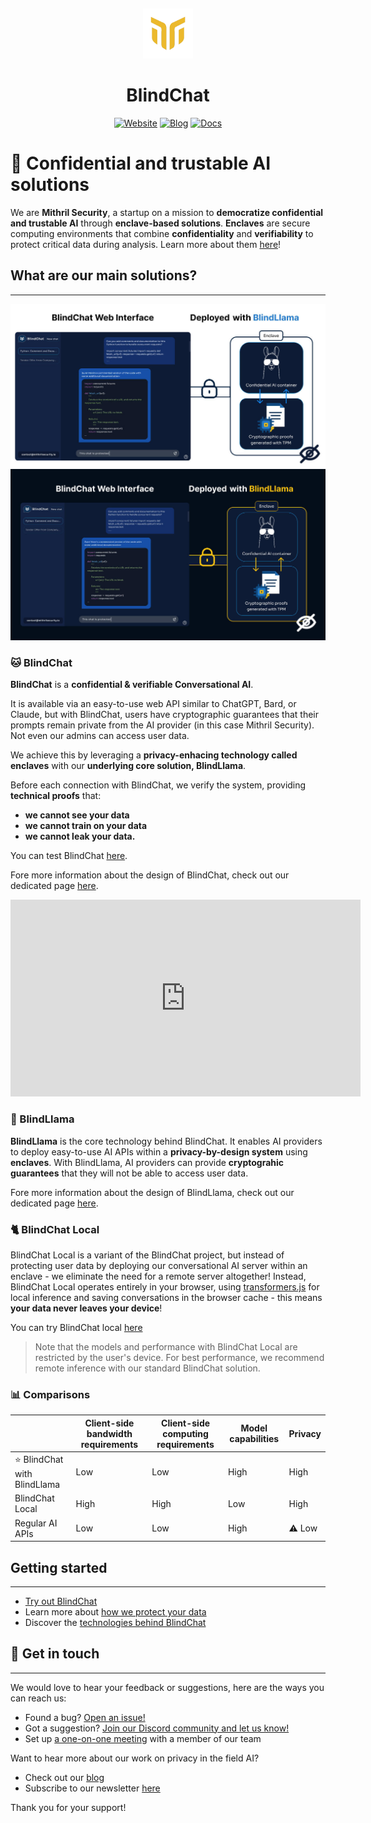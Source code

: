 <a name="readme-top"></a>
<br />

<div align="center">
  <a href="https://github.com/mithril-security/blind_chat">
    <img src="https://github.com/mithril-security/blindai/raw/main/docs/assets/logo.png" alt="Logo" width="80" height="80">
  </a>

<h1 align="center">BlindChat</h1>

[![Website][website-shield]][website-url]
[![Blog][blog-shield]][blog-url]
[![Docs][docs-shield]][docs-url]

</div>

# 🔐 Confidential and trustable AI solutions  

We are **Mithril Security**, a startup on a mission to **democratize confidential and trustable AI** through **enclave-based solutions**. **Enclaves** are secure computing environments that combine **confidentiality** and **verifiability** to protect critical data during analysis. Learn more about them [here](docs/docs/concepts/enclaves)!


## What are our main solutions?

---

![our-solutions](docs/assets/blind-chat-llama-light.jpg#gh-light-mode-only)
![our-solutions-dark](docs/assets/blind-chat-llama-dark.jpg#gh-dark-mode-only)
### 🐱 BlindChat

**BlindChat** is a **confidential & verifiable Conversational AI**.

It is available via an easy-to-use web API similar to ChatGPT, Bard, or Claude, but with BlindChat, users have cryptographic guarantees that their prompts remain private from the AI provider (in this case Mithril Security). Not even our admins can access user data.

We achieve this by leveraging a **privacy-enhacing technology called enclaves** with our **underlying core solution, BlindLlama**.

Before each connection with BlindChat, we verify the system, providing **technical proofs** that:

- **we cannot see your data**
- **we cannot train on your data** 
- **we cannot leak your data.**

You can test BlindChat [here](https://chat.mithrilsecurity.io/).

Fore more information about the design of BlindChat, check out our dedicated page [here](docs/blind_chat_page.md).

<iframe width="560" height="315" src="https://www.youtube.com/embed/CNqStjJ7EVE?si=wKz_Yg_NBKOaotF6" title="YouTube video player" frameborder="0" allow="accelerometer; autoplay; clipboard-write; encrypted-media; gyroscope; picture-in-picture; web-share" allowfullscreen></iframe>

### 🦙 BlindLlama

**BlindLlama** is the core technology behind BlindChat. It enables AI providers to deploy easy-to-use AI APIs within a **privacy-by-design system** using **enclaves**. With BlindLlama, AI providers can provide **cryptograhic guarantees** that they will not be able to access user data. 

Fore more information about the design of BlindLlama, check out our dedicated page [here](docs/blind_chat_page.md).

### 🐈 BlindChat Local

BlindChat Local is a variant of the BlindChat project, but instead of protecting user data by deploying our conversational AI server within an enclave - we eliminate the need for a remote server altogether! Instead, BlindChat Local operates entirely in your browser, using [transformers.js](https://github.com/xenova/transformers.js) for local inference and saving conversations in the browser cache - this means **your data never leaves your device**!

You can try BlindChat local [here](https://huggingface.co/spaces/mithril-security/blind_chat)

> Note that the models and performance with BlindChat Local are restricted by the user's device. For best performance, we recommend remote inference with our standard BlindChat solution.

### 📊 Comparisons

|                         | Client-side bandwidth requirements | Client-side computing requirements | Model capabilities | Privacy |
| --------------------    | ---------------------------------- | ---------------------------------- | ------------------ | ------- |
| ⭐ BlindChat with BlindLlama  | Low                                | Low                                | High               | High    |
| BlindChat Local         | High                               | High                               | Low                | High    |
| Regular AI APIs         | Low                                | Low                                | High               | ⚠️ Low     |


## Getting started
---

- [Try out BlindChat](https://chat.mithrilsecurity.io/)
- Learn more about [how we protect your data](docs/docs/getting-started/how-we-protect-your-data.md)
- Discover the [technologies behind BlindChat](docs/docs/concepts/overview.md)

## 📇 Get in touch

---

We would love to hear your feedback or suggestions, here are the ways you can reach us:

- Found a bug? [Open an issue!](https://github.com/mithril-security/blind_chat/issues)
- Got a suggestion? [Join our Discord community and let us know!](https://discord.com/invite/TxEHagpWd4)
- Set up [a one-on-one meeting](https://www.mithrilsecurity.io/contact) with a member of our team

Want to hear more about our work on privacy in the field AI?

- Check out our [blog](https://blog.mithrilsecurity.io/)
- Subscribe to our newsletter [here](https://blog.mithrilsecurity.io/)

Thank you for your support!

<!-- MARKDOWN LINKS & IMAGES -->

[project-url]: https://github.com/mithril-security/blind_chat
[twitter-url]: https://twitter.com/MithrilSecurity
[contact-url]: https://www.mithrilsecurity.io/contact
[docs-shield]: https://img.shields.io/badge/Docs-000000?style=for-the-badge&colorB=555
[docs-url]: https://blindchat.mithrilsecurity.io/en/latest/
[license-shield]: https://img.shields.io/github/license/mithril-security/aicert.svg?style=for-the-badge
[contact]: https://img.shields.io/badge/Contact_us-000000?style=for-the-badge&colorB=555
[project]: https://img.shields.io/badge/Project-000000?style=for-the-badge&colorB=555
[linkedin-shield]: https://img.shields.io/badge/LinkedIn-0077B5?style=for-the-badge&logo=linkedin&logoColor=white&colorB=555
[reddit-shield]: https://img.shields.io/badge/reddit-0077B5?style=for-the-badge&logo=reddit&logoColor=white&colorB=FF4500
[twitter]: https://img.shields.io/badge/Twitter-1DA1F2?style=for-the-badge&logo=twitter&logoColor=white
[fb-shield]: https://img.shields.io/badge/Facebook-0077B5?style=for-the-badge&logo=facebook&logoColor=white&colorB=3b5998
[linkedin-url]: https://www.linkedin.com/company/mithril-security-company/
[website-url]: https://www.mithrilsecurity.io
[docs-url]: https://blindchat.mithrilsecurity.io/en/latest/
[website-shield]: https://img.shields.io/badge/website-000000?style=for-the-badge&colorB=555
[blog-url]: https://blog.mithrilsecurity.io/
[blog-shield]: https://img.shields.io/badge/Blog-000?style=for-the-badge&logo=ghost&logoColor=yellow&colorB=555
[facebook-share]: https://www.facebook.com/sharer/sharer.php?u=https%3A//github.com/mithril-security/blind_chat
[twitter-share]: https://twitter.com/intent/tweet?url=https://github.com/mithril-security/blind_chat&text=Check%20out%20the%20open-source%20project%20to%20build%20a%20private%20Conversational%20AI%20app%20running%20fully%20in-browser
[linkedin-share]: https://www.linkedin.com/sharing/share-offsite/?url=https://github.com/mithril-security/blind_chat
[reddit-share]: https://www.reddit.com/submit?url=github.com%2Fmithril-security%2Fblind_chat&title=Private%20in-browser%20Conversational%20AI%20with%20BlindChat
